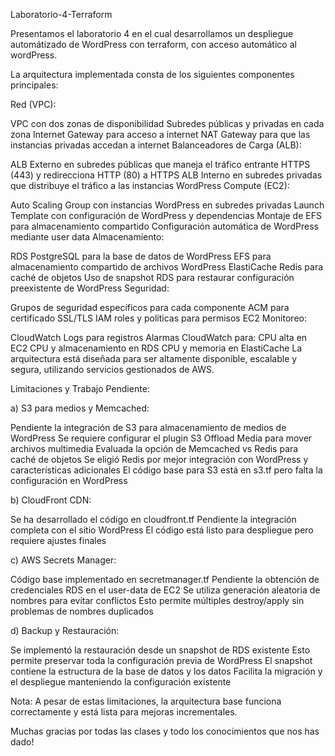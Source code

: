 Laboratorio-4-Terraform

Presentamos el laboratorio 4 en el cual desarrollamos un despliegue automátizado de WordPress con terraform, con acceso automático al wordPress.

La arquitectura implementada consta de los siguientes componentes principales:

Red (VPC):

VPC con dos zonas de disponibilidad
Subredes públicas y privadas en cada zona
Internet Gateway para acceso a internet
NAT Gateway para que las instancias privadas accedan a internet
Balanceadores de Carga (ALB):

ALB Externo en subredes públicas que maneja el tráfico entrante HTTPS (443) y redirecciona HTTP (80) a HTTPS
ALB Interno en subredes privadas que distribuye el tráfico a las instancias WordPress
Compute (EC2):

Auto Scaling Group con instancias WordPress en subredes privadas
Launch Template con configuración de WordPress y dependencias
Montaje de EFS para almacenamiento compartido
Configuración automática de WordPress mediante user data
Almacenamiento:

RDS PostgreSQL para la base de datos de WordPress
EFS para almacenamiento compartido de archivos WordPress
ElastiCache Redis para caché de objetos
Uso de snapshot RDS para restaurar configuración preexistente de WordPress
Seguridad:

Grupos de seguridad específicos para cada componente
ACM para certificado SSL/TLS
IAM roles y políticas para permisos EC2
Monitoreo:

CloudWatch Logs para registros
Alarmas CloudWatch para:
CPU alta en EC2
CPU y almacenamiento en RDS
CPU y memoria en ElastiCache
La arquitectura está diseñada para ser altamente disponible, escalable y segura, utilizando servicios gestionados de AWS.

Limitaciones y Trabajo Pendiente:

a) S3 para medios y Memcached:

Pendiente la integración de S3 para almacenamiento de medios de WordPress
Se requiere configurar el plugin S3 Offload Media para mover archivos multimedia
Evaluada la opción de Memcached vs Redis para caché de objetos
Se eligió Redis por mejor integración con WordPress y características adicionales
El código base para S3 está en s3.tf pero falta la configuración en WordPress

b) CloudFront CDN:

Se ha desarrollado el código en cloudfront.tf
Pendiente la integración completa con el sitio WordPress
El código está listo para despliegue pero requiere ajustes finales

c) AWS Secrets Manager:

Código base implementado en secretmanager.tf
Pendiente la obtención de credenciales RDS en el user-data de EC2
Se utiliza generación aleatoria de nombres para evitar conflictos
Esto permite múltiples destroy/apply sin problemas de nombres duplicados

d) Backup y Restauración:

Se implementó la restauración desde un snapshot de RDS existente
Esto permite preservar toda la configuración previa de WordPress
El snapshot contiene la estructura de la base de datos y los datos
Facilita la migración y el despliegue manteniendo la configuración existente

Nota: A pesar de estas limitaciones, la arquitectura base funciona correctamente y está lista para mejoras incrementales.

Muchas gracias por todas las clases y todo los conocimientos que nos has dado!
